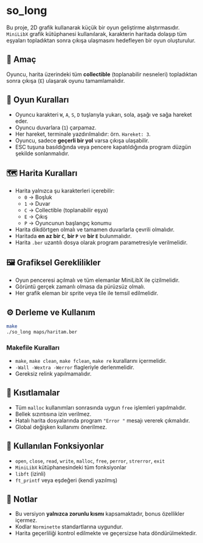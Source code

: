 # so_long

Bu proje, 2D grafik kullanarak küçük bir oyun geliştirme alıştırmasıdır. `MiniLibX` grafik kütüphanesi kullanılarak, karakterin haritada dolaşıp tüm eşyaları topladıktan sonra çıkışa ulaşmasını hedefleyen bir oyun oluşturulur.

## 🎯 Amaç

Oyuncu, harita üzerindeki tüm **collectible** (toplanabilir nesneleri) topladıktan sonra çıkışa (`E`) ulaşarak oyunu tamamlamalıdır.

## 🧱 Oyun Kuralları

- Oyuncu karakteri `W`, `A`, `S`, `D` tuşlarıyla yukarı, sola, aşağı ve sağa hareket eder.
- Oyuncu duvarlara (`1`) çarpamaz.
- Her hareket, terminale yazdırılmalıdır: örn. `Hareket: 3`.
- Oyuncu, sadece **geçerli bir yol** varsa çıkışa ulaşabilir.
- ESC tuşuna basıldığında veya pencere kapatıldığında program düzgün şekilde sonlanmalıdır.

## 🗺️ Harita Kuralları

- Harita yalnızca şu karakterleri içerebilir:
  - `0` → Boşluk
  - `1` → Duvar
  - `C` → Collectible (toplanabilir eşya)
  - `E` → Çıkış
  - `P` → Oyuncunun başlangıç konumu
- Harita dikdörtgen olmalı ve tamamen duvarlarla çevrili olmalıdır.
- Haritada **en az bir `C`**, **bir `P`** ve **bir `E`** bulunmalıdır.
- Harita `.ber` uzantılı dosya olarak program parametresiyle verilmelidir.

## 🖼️ Grafiksel Gereklilikler

- Oyun penceresi açılmalı ve tüm elemanlar MiniLibX ile çizilmelidir.
- Görüntü gerçek zamanlı olmasa da pürüzsüz olmalı.
- Her grafik eleman bir sprite veya tile ile temsil edilmelidir.

## ⚙️ Derleme ve Kullanım

```bash
make
./so_long maps/haritam.ber
```

### Makefile Kuralları

- `make`, `make clean`, `make fclean`, `make re` kurallarını içermelidir.
- `-Wall -Wextra -Werror` flagleriyle derlenmelidir.
- Gereksiz relink yapılmamalıdır.

## 🚫 Kısıtlamalar

- Tüm `malloc` kullanımları sonrasında uygun `free` işlemleri yapılmalıdır.
- Bellek sızıntısına izin verilmez.
- Hatalı harita dosyalarında program `"Error
"` mesajı vererek çıkmalıdır.
- Global değişken kullanımı önerilmez.

## 🧠 Kullanılan Fonksiyonlar

- `open`, `close`, `read`, `write`, `malloc`, `free`, `perror`, `strerror`, `exit`
- `MiniLibX` kütüphanesindeki tüm fonksiyonlar
- `libft` (izinli)
- `ft_printf` veya eşdeğeri (kendi yazılmış)

## 📄 Notlar

- Bu versiyon **yalnızca zorunlu kısmı** kapsamaktadır, bonus özellikler içermez.
- Kodlar `Norminette` standartlarına uygundur.
- Harita geçerliliği kontrol edilmekte ve geçersizse hata döndürülmektedir.
